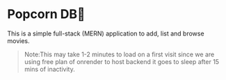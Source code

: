 # Popcorn DB🍿

This is a simple full-stack (MERN) application to add, list and browse movies.

>Note:This may take 1-2 minutes to load on a first visit since we are using free plan of onrender to host backend it goes to sleep after 15 mins of inactivity.

